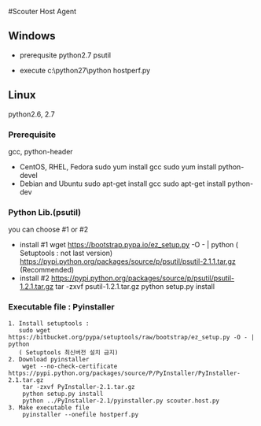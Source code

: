 
#Scouter Host Agent 

## Windows
- prerequsite
python2.7
psutil 

- execute
c:\python27\python hostperf.py

## Linux
python2.6, 2.7
### Prerequisite
  gcc, python-header
  * CentOS, RHEL, Fedora
     sudo yum install gcc
     sudo yum install python-devel
  * Debian and Ubuntu
     sudo apt-get install gcc
     sudo apt-get install python-dev
     
### Python Lib.(psutil)
you can choose #1 or #2
- install #1
  wget https://bootstrap.pypa.io/ez_setup.py -O - | python   ( Setuptools : not last version)
  https://pypi.python.org/packages/source/p/psutil/psutil-2.1.1.tar.gz (Recommended)
- install #2
  https://pypi.python.org/packages/source/p/psutil/psutil-1.2.1.tar.gz
  tar -zxvf psutil-1.2.1.tar.gz
  python setup.py install

  
### Executable file : Pyinstaller
    1. Install setuptools : 
       sudo wget https://bitbucket.org/pypa/setuptools/raw/bootstrap/ez_setup.py -O - | python   
       ( Setuptools 최신버전 설치 금지)
    2. Download pyinstaller 
        wget --no-check-certificate https://pypi.python.org/packages/source/P/PyInstaller/PyInstaller-2.1.tar.gz
        tar -zxvf PyInstaller-2.1.tar.gz
        python setup.py install
        python ../PyInstaller-2.1/pyinstaller.py scouter.host.py 
    3. Make executable file
        pyinstaller --onefile hostperf.py
